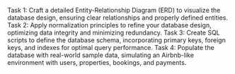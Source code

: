 Task 1: Craft a detailed Entity-Relationship Diagram (ERD) to visualize the database design, ensuring clear relationships and properly defined entities.
Task 2: Apply normalization principles to refine your database design, optimizing data integrity and minimizing redundancy.
Task 3: Create SQL scripts to define the database schema, incorporating primary keys, foreign keys, and indexes for optimal query performance.
Task 4: Populate the database with real-world sample data, simulating an Airbnb-like environment with users, properties, bookings, and payments.
